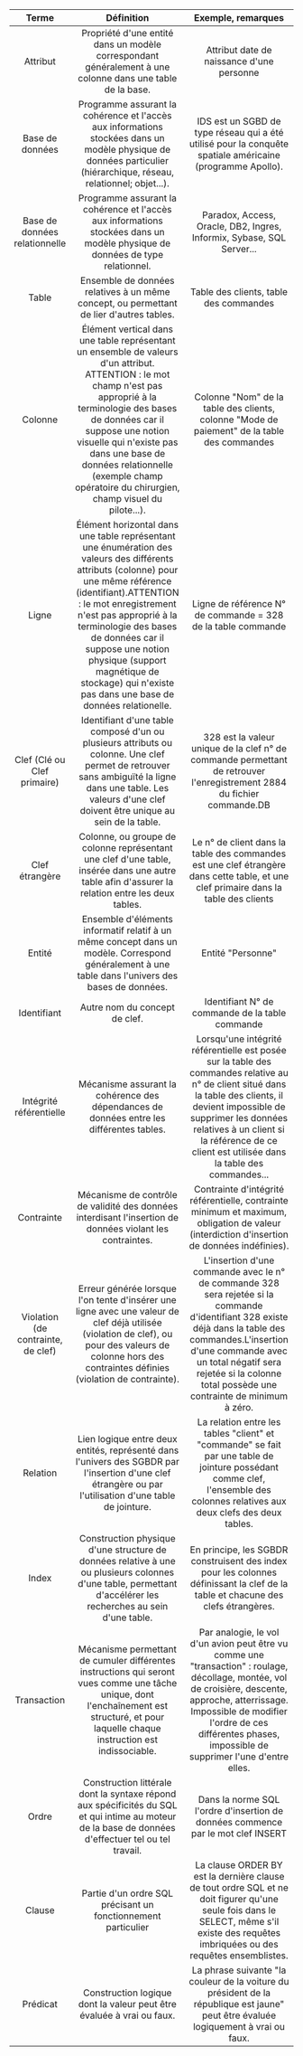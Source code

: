 |Terme|Définition|Exemple, remarques|
|:---------:|:---------:|:---------:|
|Attribut|Propriété d'une entité dans un modèle correspondant généralement à une colonne dans une table de la base.|Attribut date de naissance d'une personne|
|Base de données|Programme assurant la cohérence et l'accès aux informations stockées dans un modèle physique de données particulier (hiérarchique, réseau, relationnel; objet...).|IDS est un SGBD de type réseau qui a été utilisé pour la conquête spatiale américaine (programme Apollo).|
|Base de données relationnelle|Programme assurant la cohérence et l'accès aux informations stockées dans un modèle physique de données de type relationnel.|Paradox, Access, Oracle, DB2, Ingres, Informix, Sybase, SQL Server...|
|Table|Ensemble de données relatives à un même concept, ou permettant de lier d'autres tables.|Table des clients, table des commandes|
|Colonne|Élément vertical dans une table représentant un ensemble de valeurs d'un attribut. ATTENTION : le mot champ n'est pas approprié à la terminologie des bases de données car il suppose une notion visuelle qui n'existe pas dans une base de données relationnelle (exemple champ opératoire du chirurgien, champ visuel du pilote...).|Colonne "Nom" de la table des clients, colonne "Mode de paiement" de la table des commandes|
|Ligne|Élément horizontal dans une table représentant une énumération des valeurs des différents attributs (colonne) pour une même référence (identifiant).ATTENTION : le mot enregistrement n'est pas approprié à la terminologie des bases de données car il suppose une notion physique (support magnétique de stockage) qui n'existe pas dans une base de données relationelle.|Ligne de référence N° de commande = 328 de la table commande|
|Clef (Clé ou Clef primaire)|Identifiant d'une table composé d'un ou plusieurs attributs ou colonne. Une clef permet de retrouver sans ambiguïté la ligne dans une table. Les valeurs d'une clef doivent être unique au sein de la table.|328 est la valeur unique de la clef n° de commande permettant de retrouver l'enregistrement 2884 du fichier commande.DB|
|Clef étrangère|Colonne, ou groupe de colonne représentant une clef d'une table, insérée dans une autre table afin d'assurer la relation entre les deux tables.|Le n° de client dans la table des commandes est une clef étrangère dans cette table, et une clef primaire dans la table des clients|
|Entité|Ensemble d'éléments informatif relatif à un même concept dans un modèle. Correspond généralement à une table dans l'univers des bases de données.|Entité "Personne"|
|Identifiant|Autre nom du concept de clef.|Identifiant N° de commande de la table commande|
|Intégrité référentielle|Mécanisme assurant la cohérence des dépendances de données entre les différentes tables.|Lorsqu'une intégrité référentielle est posée sur la table des commandes relative au n° de client situé dans la table des clients, il devient impossible de supprimer les données relatives à un client si la référence de ce client est utilisée dans la table des commandes...|
|Contrainte|Mécanisme de contrôle de validité des données interdisant l'insertion de données violant les contraintes.|Contrainte d'intégrité référentielle, contrainte minimum et maximum, obligation de valeur (interdiction d'insertion de données indéfinies).|
|Violation (de contrainte, de clef)|Erreur générée lorsque l'on tente d'insérer une ligne avec une valeur de clef déjà utilisée (violation de clef), ou pour des valeurs de colonne hors des contraintes définies (violation de contrainte).|L'insertion d'une commande avec le n° de commande 328 sera rejetée si la commande d'identifiant 328 existe déjà dans la table des commandes.L'insertion d'une commande avec un total négatif sera rejetée si la colonne total possède une contrainte de minimum à zéro.|
|Relation|Lien logique entre deux entités, représenté dans l'univers des SGBDR par l'insertion d'une clef étrangère ou par l'utilisation d'une table de jointure.|La relation entre les tables "client" et "commande" se fait par une table de jointure possédant comme clef, l'ensemble des colonnes relatives aux deux clefs des deux tables.|
|Index|Construction physique d'une structure de données relative à une ou plusieurs colonnes d'une table, permettant d'accélérer les recherches au sein d'une table.|En principe, les SGBDR construisent des index pour les colonnes définissant la clef de la table et chacune des clefs étrangères.|
|Transaction|Mécanisme permettant de cumuler différentes instructions qui seront vues comme une tâche unique, dont l'enchaînement est structuré, et pour laquelle chaque instruction est indissociable.|Par analogie, le vol d'un avion peut être vu comme une "transaction" : roulage, décollage, montée, vol de croisière, descente, approche, atterrissage. Impossible de modifier l'ordre de ces différentes phases, impossible de supprimer l'une d'entre elles.|
|Ordre|Construction littérale dont la syntaxe répond aux spécificités du SQL et qui intime au moteur de la base de données d'effectuer tel ou tel travail.|Dans la norme SQL l'ordre d'insertion de données commence par le mot clef INSERT|
|Clause|Partie d'un ordre SQL précisant un fonctionnement particulier|La clause ORDER BY est la dernière clause de tout ordre SQL et ne doit figurer qu'une seule fois dans le SELECT, même s'il existe des requêtes imbriquées ou des requêtes ensemblistes.|
|Prédicat|Construction logique dont la valeur peut être évaluée à vrai ou faux.|La phrase suivante "la couleur de la voiture du président de la république est jaune" peut être évaluée logiquement à vrai ou faux.|
